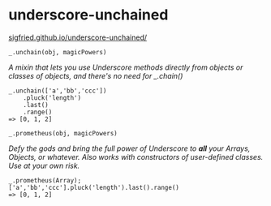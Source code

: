 underscore-unchained
====================

[sigfried.github.io/underscore-unchained/](http://sigfried.github.io/underscore-unchained/)

    _.unchain(obj, magicPowers)

*A mixin that lets you use Underscore methods directly from objects or classes of objects, and there's no need for _.chain()*

    _.unchain(['a','bb','ccc'])
        .pluck('length')
        .last()
        .range()
    => [0, 1, 2]

    _.prometheus(obj, magicPowers)

*Defy the gods and bring the full power of Underscore to __all__ your Arrays, Objects, or whatever.
Also works with constructors of user-defined classes. Use at your own risk.*

    _.prometheus(Array);
    ['a','bb','ccc'].pluck('length').last().range()
    => [0, 1, 2]

